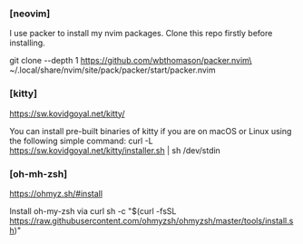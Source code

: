 ### [neovim]
I use packer to install my nvim packages. 
Clone this repo firstly before installing.

git clone --depth 1 https://github.com/wbthomason/packer.nvim\
 ~/.local/share/nvim/site/pack/packer/start/packer.nvim

### [kitty]
https://sw.kovidgoyal.net/kitty/

You can install pre-built binaries of kitty if you are on macOS or Linux using the following simple command:
curl -L https://sw.kovidgoyal.net/kitty/installer.sh | sh /dev/stdin

### [oh-mh-zsh]
https://ohmyz.sh/#install

Install oh-my-zsh via curl
sh -c "$(curl -fsSL https://raw.githubusercontent.com/ohmyzsh/ohmyzsh/master/tools/install.sh)"
